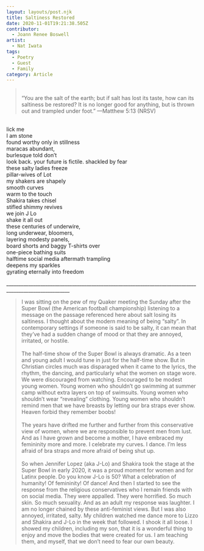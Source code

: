 ```yaml
---
layout: layouts/post.njk
title: Saltiness Restored
date: 2020-11-01T19:21:38.505Z
contributor:
  - Joann Renee Boswell
artist:
  - Nat Iwata
tags:
  - Poetry
  - Guest
  - Family
category: Article
---
```



> \
> “You are the salt of the earth; but if salt has lost its taste, how can its saltiness be restored?   It is no longer good for anything, but is thrown out and trampled under foot.”   —Matthew 5:13 (NRSV)

\
lick me\
I am stone\
found worthy only in stillness\
maracas abundant,\
burlesque told don’t\
look back. your future is fictile. 
shackled by fear\
these salty ladies freeze\
pillar-wives of Lot\
my shakers are shapely\
smooth curves\
warm to the touch\
Shakira takes chisel\
stifled shimmy revives\
we join J Lo\
shake it all out\
these centuries of underwire,\
long underwear, bloomers,\
layering modesty panels,\
board shorts and baggy T-shirts over\
one-piece bathing suits\
halftime social media aftermath trampling\
deepens my sparkles\
gyrating eternally into freedom 

\_\_\_\_\_\_\_\_\_\_\_\_\_\_\_\_\_\_\_\_\_\_\_\_\_\_\_\_\_\_\_\_\_\_\_\_\_\_\_\_\_\_\_\_\_\_\_\_\_\_\_\_\_\_\_\_\_\_\_\_\_\_\_\_\_\_\_\_\_\_\_\_\_\_\_\_\_\_\_\_\_\_\_\_\_\_\_\_\_\_\_\_\_\_\_\_\_\_\_\_\_\_\_\_

> I was sitting on the pew of my Quaker meeting the Sunday after the Super Bowl (the American football championship) listening to a message on the passage referenced here about salt losing its saltiness. I thought about the modern meaning of being “salty”. In contemporary settings if someone is said to be salty, it can mean that they’ve had a sudden change of mood or that they are annoyed, irritated, or hostile.\
> \
> The half-time show of the Super Bowl is always dramatic. As a teen and young adult I would tune in just for the half-time show. But in Christian circles much was disparaged when it came to the lyrics, the rhythm, the dancing, and particularly what the women on stage wore. We were discouraged from watching. Encouraged to be modest young women. Young women who shouldn’t go swimming at summer camp without extra layers on top of swimsuits. Young women who shouldn’t wear “revealing” clothing. Young women who shouldn’t remind men that we have breasts by letting our bra straps ever show. Heaven forbid they remember boobs!\
> \
> The years have drifted me further and further from this conservative view of women, where we are responsible to prevent men from lust. And as I have grown and become a mother, I have embraced my femininity more and more. I celebrate my curves. I dance. I’m less afraid of bra straps and more afraid of being shut up.\
> \
> So when Jennifer Lopez (aka J-Lo) and Shakira took the stage at the Super Bowl in early 2020, it was a proud moment for women and for Latinx people. Do you know J-Lo is 50? What a celebration of humanity! Of femininity! Of dance! And then I started to see the response from the religious conservatives who I remain friends with on social media. They were appalled. They were horrified. So much skin. So much sexuality. And as an adult my response was laughter. I am no longer chained by these anti-feminist views. But I was also annoyed, irritated, salty. My children watched me dance more to Lizzo and Shakira and J-Lo in the week that followed. I shook it all loose. I showed my children, including my son, that it is a wonderful thing to enjoy and move the bodies that were created for us. I am teaching them, and myself, that we don’t need to fear our own beauty.